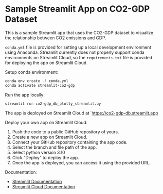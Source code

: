 # Sample Streamlit App on CO2-GDP Dataset
This is a sample Streamlit app that uses the CO2-GDP dataset to visualize the relationship between CO2 emissions and GDP.

`conda.yml` file is provided for setting up a local development environment using Anaconda. Streamlit currently does not properly support conda environments on Streamlit Cloud, so the `requirements.txt` file is provided for deploying the app on Streamlit Cloud.

Setup conda environment:
```bash
conda env create -f conda.yml
conda activate streamlit-co2-gdp
```

Run the app locally:
```bash
streamlit run co2-gdp_db_plotly_streamlit.py
```

The app is deployed on Streamlit Cloud at `https://co2-gdp-db.streamlit.app

Deploy your own app on Streamlit Cloud:
1. Push the code to a public GitHub repository of yours.
1. Create a new app on Streamlit Cloud.
2. Connect your GitHub repository containing the app code.
3. Select the branch and file path of the app.
4. Select python version 3.10
4. Click "Deploy" to deploy the app.
5. Once the app is deployed, you can access it using the provided URL.

Documentation:
- [Streamlit Documentation](https://docs.streamlit.io/)
- [Streamlit Cloud Documentation](https://docs.streamlit.io/streamlit-cloud)